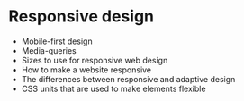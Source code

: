 # Responsive design

- Mobile-first design
- Media-queries
- Sizes to use for responsive web design
- How to make a website responsive
- The differences between responsive and adaptive design
- CSS units that are used to make elements flexible